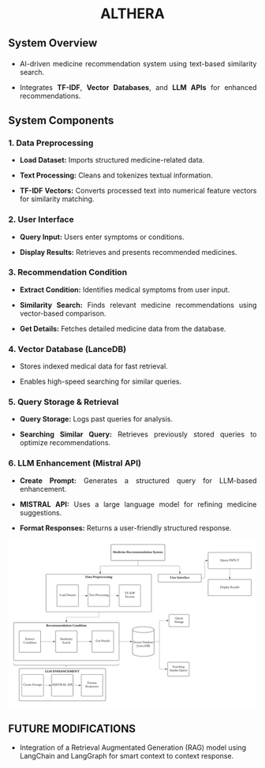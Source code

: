 <h1><p align="center">ALTHERA</p></h1>

<h2><p align="justify">System Overview</p></h2>
<ul>
    <li><p align="justify">AI-driven medicine recommendation system using text-based similarity search.</p></li>
    <li><p align="justify">Integrates <strong>TF-IDF</strong>, <strong>Vector Databases</strong>, and <strong>LLM APIs</strong> for enhanced recommendations.</p></li>
</ul>

<h2><p align="justify">System Components</p></h2>

<h3><p align="justify">1. Data Preprocessing</p></h3>
<ul>
    <li><p align="justify"><strong>Load Dataset:</strong> Imports structured medicine-related data.</p></li>
    <li><p align="justify"><strong>Text Processing:</strong> Cleans and tokenizes textual information.</p></li>
    <li><p align="justify"><strong>TF-IDF Vectors:</strong> Converts processed text into numerical feature vectors for similarity matching.</p></li>
</ul>

<h3><p align="justify">2. User Interface</p></h3>
<ul>
    <li><p align="justify"><strong>Query Input:</strong> Users enter symptoms or conditions.</p></li>
    <li><p align="justify"><strong>Display Results:</strong> Retrieves and presents recommended medicines.</p></li>
</ul>

<h3><p align="justify">3. Recommendation Condition</p></h3>
<ul>
    <li><p align="justify"><strong>Extract Condition:</strong> Identifies medical symptoms from user input.</p></li>
    <li><p align="justify"><strong>Similarity Search:</strong> Finds relevant medicine recommendations using vector-based comparison.</p></li>
    <li><p align="justify"><strong>Get Details:</strong> Fetches detailed medicine data from the database.</p></li>
</ul>

<h3><p align="justify">4. Vector Database (LanceDB)</p></h3>
<ul>
    <li><p align="justify">Stores indexed medical data for fast retrieval.</p></li>
    <li><p align="justify">Enables high-speed searching for similar queries.</p></li>
</ul>

<h3><p align="justify">5. Query Storage & Retrieval</p></h3>
<ul>
    <li><p align="justify"><strong>Query Storage:</strong> Logs past queries for analysis.</p></li>
    <li><p align="justify"><strong>Searching Similar Query:</strong> Retrieves previously stored queries to optimize recommendations.</p></li>
</ul>

<h3><p align="justify">6. LLM Enhancement (Mistral API)</p></h3>
<ul>
    <li><p align="justify"><strong>Create Prompt:</strong> Generates a structured query for LLM-based enhancement.</p></li>
    <li><p align="justify"><strong>MISTRAL API:</strong> Uses a large language model for refining medicine suggestions.</p></li>
    <li><p align="justify"><strong>Format Responses:</strong> Returns a user-friendly structured response.</p></li>
</ul>

<img src = 'Readme Pics/LLM Architecture.jpg'>

<h2>FUTURE MODIFICATIONS</h2>

- Integration of a Retrieval Augmentated Generation (RAG) model using LangChain and LangGraph for smart context to context response.









